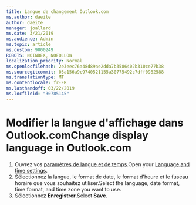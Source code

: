 ```yaml
---
title: Langue de changement Outlook.com
ms.author: daeite
author: daeite
manager: joallard
ms.date: 3/21/2019
ms.audience: Admin
ms.topic: article
ms.custom: 9000249
ROBOTS: NOINDEX, NOFOLLOW
localization_priority: Normal
ms.openlocfilehash: 2e3eec76a48d89ae2dda7b3586402b310ce77b38
ms.sourcegitcommit: 03a156a9c9740521155a30775492c7dff0982588
ms.translationtype: MT
ms.contentlocale: fr-FR
ms.lasthandoff: 03/22/2019
ms.locfileid: "30785145"
---
```

# <a name="change-display-language-in-outlookcom"></a><span data-ttu-id="17714-102">Modifier la langue d'affichage dans Outlook.com</span><span class="sxs-lookup"><span data-stu-id="17714-102">Change display language in Outlook.com</span></span>

1. <span data-ttu-id="17714-103">Ouvrez vos [paramètres de langue et de temps](https://outlook.live.com/mail/options/general/timeAndLanguage/regional).</span><span class="sxs-lookup"><span data-stu-id="17714-103">Open your [Language and time settings](https://outlook.live.com/mail/options/general/timeAndLanguage/regional).</span></span>
1. <span data-ttu-id="17714-104">Sélectionnez la langue, le format de date, le format d'heure et le fuseau horaire que vous souhaitez utiliser.</span><span class="sxs-lookup"><span data-stu-id="17714-104">Select the language, date format, time format, and time zone you want to use.</span></span>
1. <span data-ttu-id="17714-105">Sélectionnez **Enregistrer**.</span><span class="sxs-lookup"><span data-stu-id="17714-105">Select **Save**.</span></span>
